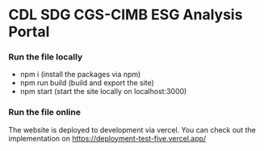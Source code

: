 # CDL SDG CGS-CIMB ESG Analysis Portal

### Run the file locally
- npm i (install the packages via npm)
- npm run build (build and export the site)
- npm start (start the site locally on localhost:3000)

### Run the file online
The website is deployed to development via vercel. You can check out the implementation on https://deployment-test-five.vercel.app/
